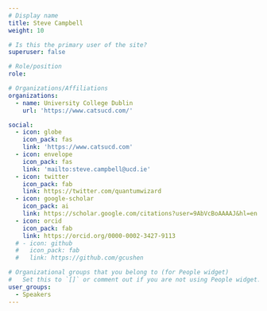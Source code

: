 ```yaml
---
# Display name
title: Steve Campbell
weight: 10

# Is this the primary user of the site?
superuser: false

# Role/position
role: 

# Organizations/Affiliations
organizations:
  - name: University College Dublin
    url: 'https://www.catsucd.com/'

social:
  - icon: globe
    icon_pack: fas
    link: 'https://www.catsucd.com'
  - icon: envelope
    icon_pack: fas
    link: 'mailto:steve.campbell@ucd.ie'
  - icon: twitter
    icon_pack: fab
    link: https://twitter.com/quantumwizard
  - icon: google-scholar
    icon_pack: ai
    link: https://scholar.google.com/citations?user=9AbVcBoAAAAJ&hl=en
  - icon: orcid
    icon_pack: fab
    link: https://orcid.org/0000-0002-3427-9113
  # - icon: github
  #   icon_pack: fab
  #   link: https://github.com/gcushen

# Organizational groups that you belong to (for People widget)
#   Set this to `[]` or comment out if you are not using People widget.
user_groups:
  - Speakers
---
```


